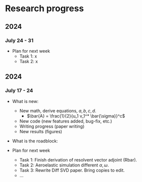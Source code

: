 # Research progress


## 2024
### July 24 - 31

* Plan for next week
  * Task 1: x
  * Task 2: x


## 2024
### July 17 - 24

* What is new: 
  * New math, derive equations, $a, b, c, d$.
    * $\bar{A} = \frac{1}{2}{u_1 v_1^* \bar{\sigma}}^c$
  * New code (new features added, bug-fix, etc.)
  * Writing progress (paper writing)
  * New results (figures)

* What is the roadblock:

* Plan for next week
  * Task 1: Finish derivation of resolvent vector adjoint (Rbar).
  * Task 2: Aeroelastic simulation different $\alpha,\omega$.
  * Task 3: Rewrite Diff SVD paper. Bring copies to edit.
  * ...